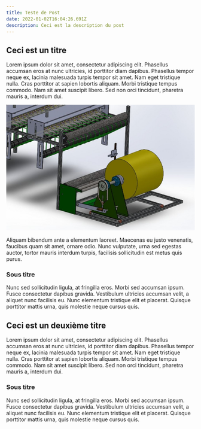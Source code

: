 ```yaml
---
title: Teste de Post
date: 2022-01-02T16:04:26.691Z
description: Ceci est la description du post
---
```

## Ceci est un titre

Lorem ipsum dolor sit amet, consectetur adipiscing elit. Phasellus accumsan eros at nunc ultricies, id porttitor diam dapibus. Phasellus tempor neque ex, lacinia malesuada turpis tempor sit amet. Nam eget tristique nulla. Cras porttitor at sapien lobortis aliquam. Morbi tristique tempus commodo. Nam sit amet suscipit libero. Sed non orci tincidunt, pharetra mauris a, interdum dui. 

![Image d'une bobine](derouleur.jpg "Titre de l'image")

Aliquam bibendum ante a elementum laoreet. Maecenas eu justo venenatis, faucibus quam sit amet, ornare odio. Nunc vulputate, urna sed egestas auctor, tortor mauris interdum turpis, facilisis sollicitudin est metus quis purus. 

### Sous titre 

Nunc sed sollicitudin ligula, at fringilla eros. Morbi sed accumsan ipsum. Fusce consectetur dapibus gravida. Vestibulum ultricies accumsan velit, a aliquet nunc facilisis eu. Nunc elementum tristique elit et placerat. Quisque porttitor mattis urna, quis molestie neque cursus quis.



## Ceci est un deuxième titre

Lorem ipsum dolor sit amet, consectetur adipiscing elit. Phasellus accumsan eros at nunc ultricies, id porttitor diam dapibus. Phasellus tempor neque ex, lacinia malesuada turpis tempor sit amet. Nam eget tristique nulla. Cras porttitor at sapien lobortis aliquam. Morbi tristique tempus commodo. Nam sit amet suscipit libero. Sed non orci tincidunt, pharetra mauris a, interdum dui. 

### Sous titre 

Nunc sed sollicitudin ligula, at fringilla eros. Morbi sed accumsan ipsum. Fusce consectetur dapibus gravida. Vestibulum ultricies accumsan velit, a aliquet nunc facilisis eu. Nunc elementum tristique elit et placerat. Quisque porttitor mattis urna, quis molestie neque cursus quis.